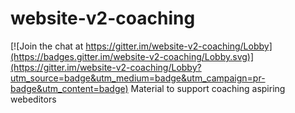 # website-v2-coaching

[![Join the chat at https://gitter.im/website-v2-coaching/Lobby](https://badges.gitter.im/website-v2-coaching/Lobby.svg)](https://gitter.im/website-v2-coaching/Lobby?utm_source=badge&utm_medium=badge&utm_campaign=pr-badge&utm_content=badge)
Material to support coaching aspiring webeditors
